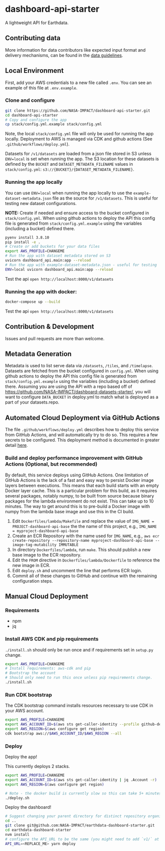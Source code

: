 # dashboard-api-starter

A lightweight API for Earthdata.

## Contributing data
More information for data contributors like expected input format and delivery mechanisms, can be found in the [data guidelines](guidelines/README.md).

## Local Environment

First, add your AWS credentials to a new file called `.env`. You can see an example of this file at `.env.example`.

### Clone and configure

```bash
git clone https://github.com/NASA-IMPACT/dashboard-api-starter.git
cd dashboard-api-starter
# Copy and configure the app
cp stack/config.yml.example stack/config.yml
```

Note, the local `stack/config.yml` file will only be used for running the app locally. Deployment to AWS is managed via CDK and github actions (See `.github/workflows/deploy.yml`).

Datasets for `/v1/datasets` are loaded from a json file stored in S3 unless `ENV=local` is set when running the app. The S3 location for these datasets is defined by the `BUCKET` and `DATASET_METADATA_FILENAME` values in `stack/config.yml`: `s3://{BUCKET}/{DATASET_METADATA_FILENAME}`.

### Running the app locally

You can use `ENV=local` when running the app locally to use the `example-dataset-metadata.json` file as the source for `/v1/datasets`. This is useful for testing new dataset configurations.

**NOTE:** Create if needed and ensure access to the bucket configured in `stack/config.yml`. When using github actions to deploy the API this config file is generated from `stack/config.yml.example` using the variables (including a bucket) defined there.

```bash
pyenv install 3.8.10
pip install -e .
# Create or add buckets for your data files
export AWS_PROFILE=CHANGEME
# Run the app with dataset metadata stored on S3
uvicorn dashboard_api.main:app --reload
# Run the app with example-dataset-metadata.json - useful for testing
ENV=local uvicorn dashboard_api.main:app --reload
```

Test the api `open http://localhost:8000/v1/datasets`

### Running the app with docker:

```bash
docker-compose up --build
```

Test the api `open http://localhost:8000/v1/datasets`

## Contribution & Development

Issues and pull requests are more than welcome.

## Metadata Generation

Metadata is used to list serve data via `/datasets`, `/tiles`, and `/timelapse`. Datasets are fetched from the bucket configured in `config.yml`. When using github actions to deploy the API this config file is generated from `stack/config.yml.example` using the variables (including a bucket) defined there. Assuming you are using the API with a repo based off of https://github.com/NASA-IMPACT/dashboard-datasets-starter/, you will want to configure `DATA_BUCKET` in deploy.yml to match what is deployed as a part of your datasets.repo.

## Automated Cloud Deployment via GitHub Actions

The file `.github/workflows/deploy.yml` describes how to deploy this service from GitHub Actions, and will
automatically try to do so. This requires a few secrets to be configured.  This deployment method is documented 
in greater detail [here](https://github.com/NASA-IMPACT/earthdata-dashboard-starter/wiki/Create-Your-Own-Dashboard).

### Build and deploy performance improvement with GitHub Actions (Optional, but recommended) 

By default, this service deploys using GitHub Actions. One limitation of GitHub Actions is the lack of a fast
and easy way to persist Docker image layers between executions. This means that each build starts with an empty
Docker layer cache. This is a particular problem for this build, as it requires several packages, notably numpy, 
to be built from source because binary packages for the lambda environment do not exist. This can take up to 
10 minutes. The way to get around this is to pre-build a Docker image with numpy from the lambda base image and use
this in the CI build.

1. Edit `Dockerfiles/lambda/Makefile` and replace the value of `IMG_NAME = PROJECT-dashboard-api-base` the the name of this project, e.g., `IMG_NAME = myproject-dashboard-api-base`
2. Create an ECR Repository with the name used for `IMG_NAME`, e.g., `aws ecr create-repository --repository-name myproject-dashboard-api-base --image-tag-mutability IMMUTABLE`
3. In directory `Dockerfiles/lambda`, run `make`. This should publish a new base image to the ECR repository.
4. Edit the `FROM` directive in `Dockerfiles/lambda/Dockerfile` to reference the new image in ECR.
5. Edit `deploy.sh` and uncomment the line that performs ECR login.
6. Commit all of these changes to GitHub and continue with the remaining configuration steps.

## Manual Cloud Deployment

### Requirements

* npm
* jq

### Install AWS CDK and pip requirements 

`./install.sh` should only be run once and if requirements set in `setup.py` change.

```bash
export AWS_PROFILE=CHANGEME
# Install requirements: aws-cdk and pip
# Bootstrap the account
# Should only need to run this once unless pip requirements change.
./install.sh
```

### Run CDK bootstrap

The CDK bootstrap command installs resources necessary to use CDK in your AWS account.

```bash
export AWS_PROFILE=CHANGEME
export AWS_ACCOUNT_ID=$(aws sts get-caller-identity --profile github-deploy | jq .Account -r)
export AWS_REGION=$(aws configure get region)
cdk bootstrap aws://$AWS_ACCOUNT_ID/$AWS_REGION --all
```

### Deploy

Deploy the app!

This currently deploys 2 stacks.

```bash
export AWS_PROFILE=CHANGEME
export AWS_ACCOUNT_ID=$(aws sts get-caller-identity | jq .Account -r)
export AWS_REGION=$(aws configure get region)

# Note - the docker build is currently slow so this can take 5+ minutes to run 
./deploy.sh
```

Deploy the dashboard!

```bash
# Suggest changing your parent directory for distinct repository organization
cd ..
git clone git@github.com:NASA-IMPACT/earthdata-dashboard-starter.git
cd earthdata-dashboard-starter
nvm install
# configure the API_URL to be the same (you might need to add `v1/` at the end) as returned from `./deploy.sh`
API_URL=<REPLACE_ME> yarn deploy
```
